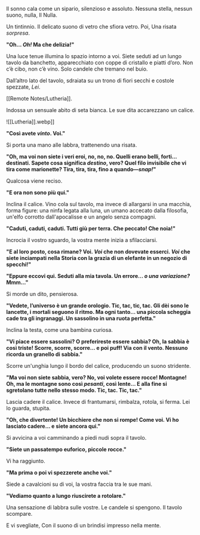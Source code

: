
Il sonno cala come un sipario, silenzioso e assoluto. Nessuna stella, nessun suono, nulla, Il Nulla. 

Un tintinnio. Il delicato suono di vetro che sfiora vetro. 
Poi, Una risata *sorpresa*. 

**"Oh… _Oh!_ Ma che delizia!"**

Una luce tenue illumina lo spazio intorno a voi. Siete seduti ad un lungo tavolo da banchetto, apparecchiato con coppe di cristallo e piatti d’oro. Non c’è cibo, non c’è vino. Solo candele che tremano nel buio.

Dall’altro lato del tavolo, sdraiata su un trono di fiori secchi e costole spezzate, _Lei_. 

[[Remote Notes/Lutheria]].

Indossa un sensuale abito di seta bianca. Le sue dita accarezzano un calice. 

![[Lutheria]].webp]]

**"Così avete _vinto_. Voi."**

Si porta una mano alle labbra, trattenendo una risata.

**"Oh, ma voi non siete i veri eroi, no, no, no. Quelli erano belli, forti… destinati. Sapete cosa significa _destino_, vero? Quel filo invisibile che vi tira come marionette? Tira, tira, tira, fino a quando—_snap!_"**

Qualcosa viene reciso.

**"E ora non sono più qui."**

Inclina il calice. Vino cola sul tavolo, ma invece di allargarsi in una macchia, forma figure: una ninfa legata alla luna, un umano accecato dalla filosofia, un'elfo corrotto dall'apocalisse e un angelo senza compagni. 

**"Caduti, caduti, caduti. Tutti giù per terra. Che peccato! Che noia!"**

Incrocia il vostro sguardo, la vostra mente inizia a sfilacciarsi.

**"E al loro posto, cosa rimane? Voi. _Voi_ che non dovevate esserci. _Voi_ che siete inciampati nella Storia con la grazia di un elefante in un negozio di specchi!"**

**"Eppure eccovi qui. Seduti alla mia tavola. Un errore… _o una variazione?_ Mmm…"**

Si morde un dito, pensierosa.

**"Vedete, l’universo è un grande orologio. Tic, tac, tic, tac. Gli dèi sono le lancette, i mortali seguono il ritmo. Ma ogni tanto… una piccola scheggia cade tra gli ingranaggi. Un sassolino in una ruota perfetta."**

Inclina la testa, come una bambina curiosa.

**"Vi piace essere sassolini? O preferireste essere sabbia? Oh, la sabbia è così triste! Scorre, scorre, scorre… e poi puff! Via con il vento. Nessuno ricorda un granello di sabbia."**

Scorre un'unghia lungo il bordo del calice, producendo un suono stridente.

**"Ma voi non siete sabbia, vero? No, voi volete essere rocce! Montagne! Oh, ma le montagne sono così _pesanti_, così lente… E alla fine si sgretolano tutte nello stesso modo. Tic, tac. Tic, tac."**

Lascia cadere il calice. Invece di frantumarsi, rimbalza, rotola, si ferma. Lei lo guarda, stupita.

**"Oh, che divertente! Un bicchiere che non si rompe! Come voi. Vi ho lasciato cadere… e siete ancora qui."**

Si avvicina a voi camminando a piedi nudi sopra il tavolo.

**"Siete un passatempo euforico, piccole rocce."** 

Vi ha raggiunto. 

**"Ma prima o poi vi spezzerete anche voi."**

Siede a cavalcioni su di voi, la vostra faccia tra le sue mani.

**"Vediamo quanto a lungo riuscirete a rotolare."**

Una sensazione di labbra sulle vostre.
Le candele si spengono. 
Il tavolo scompare.

E vi svegliate, 
Con il suono di un brindisi impresso nella mente.